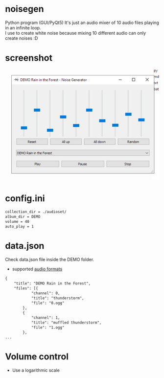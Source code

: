 # noisegen
Python program (GUI/PyQt5)
It's just an audio mixer of 10 audio files playing in an infinite loop.  
I use to create white noise because mixing 10 different audio can only create noises :D

# screenshot

![GUI Screenshot](https://github.com/dataserver/noisegen/blob/master/screenshot.png?raw=true "Gui screenshot")

# config.ini
```
collection_dir = ./audioset/
album_dir = DEMO
volume = 40
auto_play = 1
```

# data.json
Check data.json file inside the DEMO folder.
- supported [audio formats](http://www.pygame.org/docs/ref/mixer.html#pygame.mixer.Sound)
```
{
    "title": "DEMO Rain in the Forest",
    "files": [{
            "channel": 0,
            "title": "thunderstorm",
            "file": "0.ogg"
        },
        {
            "channel": 1,
            "title": "muffled thunderstorm",
            "file": "1.ogg"
        },
...
```

# Volume control
- Use a logarithmic scale

